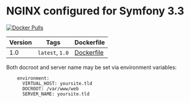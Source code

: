 NGINX configured for Symfony 3.3
================================

[![Docker Pulls](https://img.shields.io/docker/pulls/digitalpulp/nginx.svg?maxAge=2592000)](https://hub.docker.com/r/fathershawn/nginx-symfony)

| Version | Tags | Dockerfile |
| --- | --- | --- |
| 1.0 | `latest`, `1.0` | [Dockerfile](https://github.com/FatherShawn/nginx/blob/master/LICENSE/Dockerfile) |

Both docroot and server name may be set via environment variables:
```
    environment:
      VIRTUAL_HOST: yoursite.tld
      DOCROOT: /var/www/web
      SERVER_NAME: yoursite.tld
```
